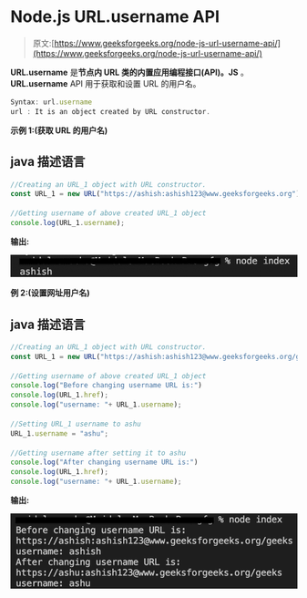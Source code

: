# Node.js URL.username API

> 原文:[https://www.geeksforgeeks.org/node-js-url-username-api/](https://www.geeksforgeeks.org/node-js-url-username-api/)

**URL.username** 是**节点内 **URL 类**的内置应用编程接口(API)。JS** 。
**URL.username** API 用于获取和设置 URL 的用户名。

```js
Syntax: url.username
url : It is an object created by URL constructor.
```

**示例 1:(获取 URL 的用户名)**

## java 描述语言

```js
//Creating an URL_1 object with URL constructor.
const URL_1 = new URL("https://ashish:ashish123@www.geeksforgeeks.org");

//Getting username of above created URL_1 object
console.log(URL_1.username);
```

**输出:**

![](img/570cf7ce2187639f70de01d2c74d8aa7.png)

**例 2:(设置网址用户名)**

## java 描述语言

```js
//Creating an URL_1 object with URL constructor.
const URL_1 = new URL("https://ashish:ashish123@www.geeksforgeeks.org/geeks");

//Getting username of above created URL_1 object
console.log("Before changing username URL is:")
console.log(URL_1.href);
console.log("username: "+ URL_1.username);

//Setting URL_1 username to ashu
URL_1.username = "ashu";

//Getting username after setting it to ashu
console.log("After changing username URL is:")
console.log(URL_1.href);
console.log("username: "+ URL_1.username);
```

**输出:**

![](img/92d831457471395a8cb9ba92fb5edb97.png)
